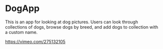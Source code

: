 # DogApp
This is an app for looking at dog pictures. Users can look through collections of dogs, browse dogs by breed, and add dogs to collection with a custom name.

https://vimeo.com/275132105
